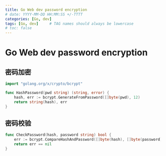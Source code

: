 ```yaml
---
title: Go Web dev password encryption
# date: YYYY-MM-DD HH:MM:SS +/-TTTT
categories: [Go, dev]
tags: [Go, dev]     # TAG names should always be lowercase
# toc: false
---
```


# Go Web dev password encryption
## 密码加密
```go
import "golang.org/x/crypto/bcrypt"

func HashPassword(pwd string) (string, error) {
	hash, err := bcrypt.GenerateFromPassword([]byte(pwd), 12)
	return string(hash), err
}
```
## 密码校验
```go
func CheckPassword(hash, password string) bool {
	err := bcrypt.CompareHashAndPassword([]byte(hash), []byte(password))
	return err == nil
}
```